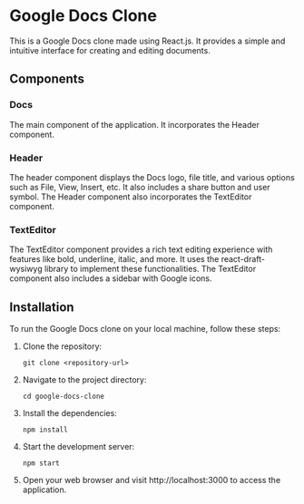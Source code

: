 # Google Docs Clone

This is a Google Docs clone made using React.js. It provides a simple and intuitive interface for creating and editing documents.

## Components

### Docs

The main component of the application. It incorporates the Header component.

### Header

The header component displays the Docs logo, file title, and various options such as File, View, Insert, etc. It also includes a share button and user symbol. The Header component also incorporates the TextEditor component.

### TextEditor

The TextEditor component provides a rich text editing experience with features like bold, underline, italic, and more. It uses the react-draft-wysiwyg library to implement these functionalities. The TextEditor component also includes a sidebar with Google icons.

## Installation

To run the Google Docs clone on your local machine, follow these steps:

1. Clone the repository:

   ```shell
   git clone <repository-url>

2. Navigate to the project directory:

   ```shell
   cd google-docs-clone

3. Install the dependencies:
  
   ```shell
   npm install

4. Start the development server:

   ```shell
   npm start

5. Open your web browser and visit http://localhost:3000 to access the application.
